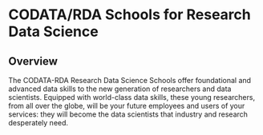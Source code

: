 # CODATA/RDA Schools for Research Data Science

## Overview

The CODATA-RDA Research Data Science Schools offer foundational and advanced data skills to the new generation of 
researchers and data scientists. Equipped with world-class data skills, these young researchers, from all over the globe, 
will be your future employees and users of your services: they will become the data scientists that industry and 
research desperately need.
